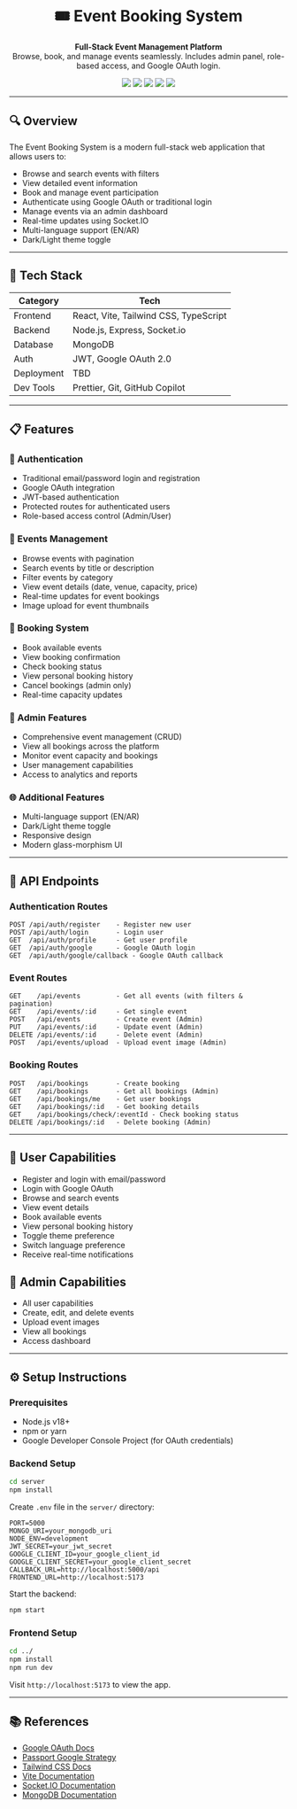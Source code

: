 <h1 align="center">🎟️ Event Booking System</h1>

<p align="center">
  <b>Full-Stack Event Management Platform</b><br/>
  Browse, book, and manage events seamlessly. Includes admin panel, role-based access, and Google OAuth login.
</p>

<p align="center">
  <img src="https://img.shields.io/badge/Frontend-React-blue?style=flat-square"/>
  <img src="https://img.shields.io/badge/Backend-Express-green?style=flat-square"/>
  <img src="https://img.shields.io/badge/Database-MongoDB-brightgreen?style=flat-square"/>
  <img src="https://img.shields.io/badge/Auth-Google%20OAuth-yellow?style=flat-square"/>
  <img src="https://img.shields.io/badge/Language-TypeScript-blueviolet?style=flat-square"/>
</p>

---

## 🔍 Overview

The Event Booking System is a modern full-stack web application that allows users to:

- Browse and search events with filters
- View detailed event information
- Book and manage event participation
- Authenticate using Google OAuth or traditional login
- Manage events via an admin dashboard
- Real-time updates using Socket.IO
- Multi-language support (EN/AR)
- Dark/Light theme toggle

---

## 🚀 Tech Stack

| Category     | Tech                                  |
|--------------|---------------------------------------|
| Frontend     | React, Vite, Tailwind CSS, TypeScript |
| Backend      | Node.js, Express, Socket.io           |
| Database     | MongoDB                               |
| Auth         | JWT, Google OAuth 2.0                 |
| Deployment   | TBD                                   |
| Dev Tools    | Prettier, Git, GitHub Copilot         |

---

## 📋 Features

### 🔐 Authentication
- Traditional email/password login and registration
- Google OAuth integration
- JWT-based authentication
- Protected routes for authenticated users
- Role-based access control (Admin/User)

### 📆 Events Management
- Browse events with pagination
- Search events by title or description
- Filter events by category
- View event details (date, venue, capacity, price)
- Real-time updates for event bookings
- Image upload for event thumbnails

### 🛒 Booking System
- Book available events
- View booking confirmation
- Check booking status
- View personal booking history
- Cancel bookings (admin only)
- Real-time capacity updates

### 👑 Admin Features
- Comprehensive event management (CRUD)
- View all bookings across the platform
- Monitor event capacity and bookings
- User management capabilities
- Access to analytics and reports

### 🌐 Additional Features
- Multi-language support (EN/AR)
- Dark/Light theme toggle
- Responsive design
- Modern glass-morphism UI

---

## 🔌 API Endpoints

### Authentication Routes
```
POST /api/auth/register    - Register new user
POST /api/auth/login       - Login user
GET  /api/auth/profile     - Get user profile
GET  /api/auth/google      - Google OAuth login
GET  /api/auth/google/callback - Google OAuth callback
```

### Event Routes
```
GET    /api/events         - Get all events (with filters & pagination)
GET    /api/events/:id     - Get single event
POST   /api/events         - Create event (Admin)
PUT    /api/events/:id     - Update event (Admin)
DELETE /api/events/:id     - Delete event (Admin)
POST   /api/events/upload  - Upload event image (Admin)
```

### Booking Routes
```
POST   /api/bookings       - Create booking
GET    /api/bookings       - Get all bookings (Admin)
GET    /api/bookings/me    - Get user bookings
GET    /api/bookings/:id   - Get booking details
GET    /api/bookings/check/:eventId - Check booking status
DELETE /api/bookings/:id   - Delete booking (Admin)
```

---

## 🔑 User Capabilities
- Register and login with email/password
- Login with Google OAuth
- Browse and search events
- View event details
- Book available events
- View personal booking history
- Toggle theme preference
- Switch language preference
- Receive real-time notifications

## 👑 Admin Capabilities
- All user capabilities
- Create, edit, and delete events
- Upload event images
- View all bookings
- Access dashboard

---

## ⚙️ Setup Instructions

### Prerequisites

- Node.js v18+
- npm or yarn
- Google Developer Console Project (for OAuth credentials)

### Backend Setup

```bash
cd server
npm install
```

Create `.env` file in the `server/` directory:

```env
PORT=5000
MONGO_URI=your_mongodb_uri
NODE_ENV=development
JWT_SECRET=your_jwt_secret
GOOGLE_CLIENT_ID=your_google_client_id
GOOGLE_CLIENT_SECRET=your_google_client_secret
CALLBACK_URL=http://localhost:5000/api
FRONTEND_URL=http://localhost:5173
```

Start the backend:

```bash
npm start
```

### Frontend Setup

```bash
cd ../
npm install
npm run dev
```

Visit `http://localhost:5173` to view the app.

---

## 📚 References

- [Google OAuth Docs](https://developers.google.com/identity/protocols/oauth2/web-server)
- [Passport Google Strategy](http://www.passportjs.org/packages/passport-google-oauth20/)
- [Tailwind CSS Docs](https://tailwindcss.com/docs)
- [Vite Documentation](https://vitejs.dev/)
- [Socket.IO Documentation](https://socket.io/docs/v4/)
- [MongoDB Documentation](https://docs.mongodb.com/)